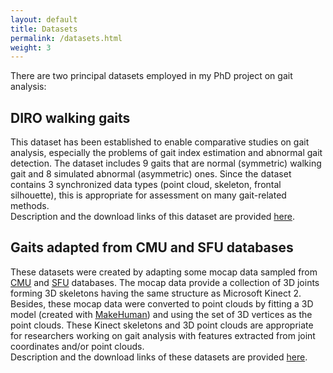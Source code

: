```yaml
---
layout: default
title: Datasets
permalink: /datasets.html
weight: 3
---
```


There are two principal datasets employed in my PhD project on gait analysis:

## DIRO walking gaits

This dataset has been established to enable comparative studies on gait analysis, especially the problems of gait index estimation and abnormal gait detection.
The dataset includes 9 gaits that are normal (symmetric) walking gait and 8 simulated abnormal (asymmetric) ones.
Since the dataset contains 3 synchronized data types (point cloud, skeleton, frontal silhouette), this is appropriate for assessment on many gait-related methods.  
Description and the download links of this dataset are provided [here](http://www-labs.iro.umontreal.ca/~labimage/GaitDataset/).

## Gaits adapted from CMU and SFU databases

These datasets were created by adapting some mocap data sampled from [CMU](http://mocap.cs.cmu.edu/) and [SFU](http://mocap.cs.sfu.ca/) databases.
The mocap data provide a collection of 3D joints forming 3D skeletons having the same structure as Microsoft Kinect 2.
Besides, these mocap data were converted to point clouds by fitting a 3D model (created with [MakeHuman](http://www.makehumancommunity.org/)) and using the set of 3D vertices as the point clouds.
These Kinect skeletons and 3D point clouds are appropriate for researchers working on gait analysis with features extracted from  joint coordinates and/or point clouds.  
Description and the download links of these datasets are provided [here](http://www-labs.iro.umontreal.ca/~labimage/AdditionalGaitSets/).
